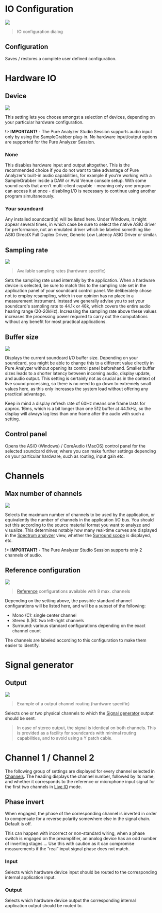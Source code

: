 # IO Configuration
![](https://media.githubusercontent.com/media/FLUX-SE/doc_images/main/Analyzer/Setup/IOSetup.png)

> IO configuration dialog

## Configuration
Saves / restores a complete user defined configuration.

# Hardware IO

## Device

![](https://media.githubusercontent.com/media/FLUX-SE/doc_images/main/Analyzer/Setup/Devices.png)

This setting lets you choose amongst a selection of devices, depending on your particular hardware configuration.

!> **IMPORTANT!** - The Pure Analyzer Studio Session supports audio input only by using the SampleGrabber plug-in. 
No hardware input/output options are supported for the Pure Analyzer Session.

### None
This disables hardware input and output altogether. This is the recommended choice if you do not want to take advantage of Pure Analyzer's built-in audio capabilities, for example if you're working with a SampleGrabber inside a DAW or Avid Venue console setup. With some sound cards that aren't multi-client capable - meaning only one program can access it at once - disabling I/O is necessary to continue using another program simultaneously.

### Your soundcard
Any installed soundcard(s) will be listed here. Under Windows, it might appear several times, in which case be sure to select the native ASIO driver for performance, not an emulated driver which be labeled something like ASIO DirectX Full Duplex Driver, Generic Low Latency ASIO Driver or similar.



## Sampling rate
![](https://media.githubusercontent.com/media/FLUX-SE/doc_images/main/Analyzer/Setup/SamplingRate.png)

> Available sampling rates (hardware specific)

Sets the sampling rate used internally by the application. When a hardware device is selected, be sure to match this to the sampling rate set in the application panel of your soundcard control panel. We deliberately chose not to employ resampling, which in our opinion has no place in a measurement instrument. Instead we generally advise you to set your soundcard's sampling rate to 44.1k or 48k, which covers the entire audio hearing range (20-20kHz). Increasing the sampling rate above these values increases the processing power required to carry out the computations without any benefit for most practical applications.

## Buffer size
![](https://media.githubusercontent.com/media/FLUX-SE/doc_images/main/Analyzer/Setup/BufferSize.png)

Displays the current soundcard I/O buffer size. Depending on your soundcard, you might be able to change this to a different value directly in Pure Analyzer without opening its control panel beforehand. Smaller buffer sizes leads to a shorter latency between incoming audio, display update, and audio output. This setting is certainly not as crucial as in the context of live sound processing, so there is no need to go down to extremely small values here, as this only increases the system load without offering any practical advantage.

Keep in mind a display refresh rate of 60Hz means one frame lasts for approx. 16ms, which is a bit longer than one 512 buffer at 44.1kHz, so the display will always lag less than one frame after the audio with such a setting.

## Control panel
Opens the ASIO (Windows) / CoreAudio (MacOS) control panel for the selected soundcard driver, where you can make further settings depending on your particular hardware, such as routing, input gain etc.

# Channels

## Max number of channels
![](https://media.githubusercontent.com/media/FLUX-SE/doc_images/main/Analyzer/Setup/Channels.png)

Selects the maximum number of channels to be used by the application, or equivalently the number of channels in the application I/O bus. You should set this according to the source material format you want to analyze and visualize. This determines notably how many real-time curves are displayed in the [Spectrum analyzer](03_Spectrum_analyzer_01_Basic_principles.md) view, whether the [Surround scope](06_Nebula_Surround_scope_01_Usage.md) is displayed, etc.

!> **IMPORTANT!** - The Pure Analyzer Studio Session supports only 2 channels of audio.

## Reference configuration
![](https://media.githubusercontent.com/media/FLUX-SE/doc_images/main/Analyzer/Setup/ReferenceConfiguration.png)

> [Reference](07_Metering_01_RMS_Metering_03_Reference.md)
configurations available with 8 max. channels

Depending on the setting above, the possible standard channel configurations will be listed here, and will be a subset of the following:

* Mono (C): single center channel
* Stereo (L|R): two left-right channels
* Surround: various standard configurations depending on the exact channel count

The channels are labeled according to this configuration to make them easier to identify.

# Signal generator
## Output

![](https://media.githubusercontent.com/media/FLUX-SE/doc_images/main/Analyzer/Setup/OutputPatch.png)

> Example of a output channel routing (hardware specific)

Selects one or two physical channels to which the [Signal generator](12_Signal_generator_01_Signal_types.md) output should be sent.

>In case of stereo output, the signal is identical on both channels. This is provided as a facility for soundcards with minimal routing capabilities, and to avoid using a Y patch cable.

# Channel 1 / Channel 2
The following group of settings are displayed for every channel selected in [Channels](02_User_Interface_06_IO_Configuration?id=channels). The heading displays the channel number, followed by its name, and whether it corresponds to the reference or microphone input signal for the first two channels in [Live IO](11_Live_IO_00_Live_IO.md) mode.

## Phase invert
When engaged, the phase of the corresponding channel is inverted in order to compensate for a reverse polarity somewhere else in the signal chain. Default is off.

This can happen with incorrect or non-standard wiring, when a phase switch is engaged on the preamplifier, an analog device has an odd number of inverting stages … Use this with caution as it can compromise measurements if the “real” input signal phase does not match.

### Input
Selects which hardware device input should be routed to the corresponding internal application input.

### Output
Selects which hardware device output the corresponding internal application output should be routed to.


